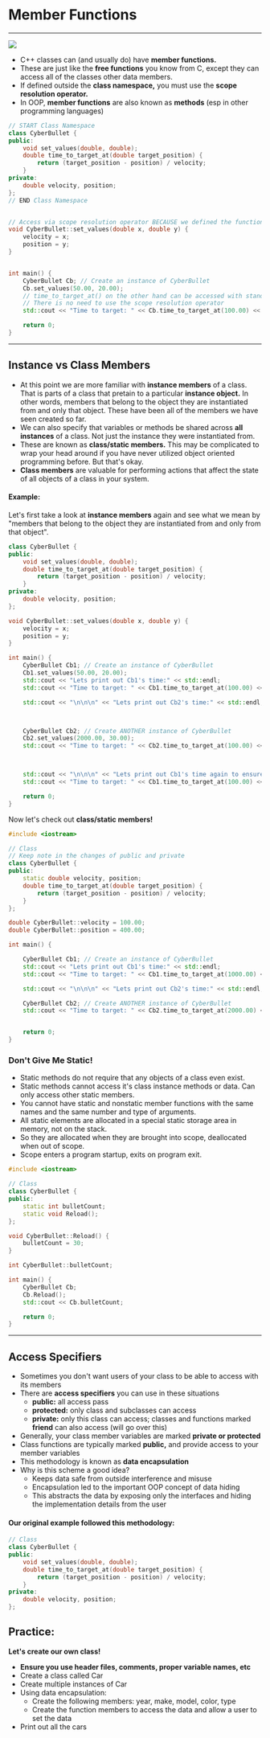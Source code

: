 # Member Functions

---

![](/assets/r_77251_3xSNn.jpg)

* C++ classes can \(and usually do\) have **member functions.**
* These are just like the **free functions** you know from C, except they can access all of the classes other data members.
* If defined outside the **class namespace,** you must use the **scope resolution operator.**
* In OOP, **member functions** are also known as **methods** \(esp in other programming languages\)

```cpp
// START Class Namespace
class CyberBullet {
public:
    void set_values(double, double);
    double time_to_target_at(double target_position) {
        return (target_position - position) / velocity;
    }
private:
    double velocity, position;
};
// END Class Namespace


// Access via scope resolution operator BECAUSE we defined the function outside the class's namespace
void CyberBullet::set_values(double x, double y) {
    velocity = x;
    position = y;
}


int main() {
    CyberBullet Cb; // Create an instance of CyberBullet
    Cb.set_values(50.00, 20.00);
    // time_to_target_at() on the other hand can be accessed with standard operators after creating an instance
    // There is no need to use the scope resolution operator
    std::cout << "Time to target: " << Cb.time_to_target_at(100.00) << " minutes" << std::endl;

    return 0;
}
```

---

## Instance vs Class Members

* At this point we are more familiar with **instance members** of a class. That is parts of a class that pretain to a particular **instance object.** In other words, members that belong to the object they are instantiated from and only that object. These have been all of the members we have seen created so far.  
* We can also specify that variables or methods be shared across **all instances** of a class. Not just the instance they were instantiated from.
* These are known as **class/static members.** This may be complicated to wrap your head around if you have never utilized object oriented programming before. But that's okay. 
* **Class members** are valuable for performing actions that affect the state of all objects of a class in your system.

#### Example:

Let's first take a look at **instance members** again and see what we mean by "members that belong to the object they are instantiated from and only from that object".

```cpp
class CyberBullet {
public:
    void set_values(double, double);
    double time_to_target_at(double target_position) {
        return (target_position - position) / velocity;
    }
private:
    double velocity, position;
};

void CyberBullet::set_values(double x, double y) {
    velocity = x;
    position = y;
}

int main() {
    CyberBullet Cb1; // Create an instance of CyberBullet
    Cb1.set_values(50.00, 20.00);
    std::cout << "Lets print out Cb1's time:" << std::endl;
    std::cout << "Time to target: " << Cb1.time_to_target_at(100.00) << " minutes" << std::endl;

    std::cout << "\n\n\n" << "Lets print out Cb2's time:" << std::endl;



    CyberBullet Cb2; // Create ANOTHER instance of CyberBullet
    Cb2.set_values(2000.00, 30.00);
    std::cout << "Time to target: " << Cb2.time_to_target_at(100.00) << " minutes" << std::endl;



    std::cout << "\n\n\n" << "Lets print out Cb1's time again to ensure we didn't change velocity or pos" << std::endl;
    std::cout << "Time to target: " << Cb1.time_to_target_at(100.00) << " minutes" << std::endl;

    return 0;
}
```

Now let's check out **class/static members!**

```cpp
#include <iostream>

// Class
// Keep note in the changes of public and private
class CyberBullet {
public:
    static double velocity, position;
    double time_to_target_at(double target_position) {
        return (target_position - position) / velocity;
    }
};

double CyberBullet::velocity = 100.00;
double CyberBullet::position = 400.00;

int main() {

    CyberBullet Cb1; // Create an instance of CyberBullet
    std::cout << "Lets print out Cb1's time:" << std::endl;
    std::cout << "Time to target: " << Cb1.time_to_target_at(1000.00) << " minutes" << std::endl;

    std::cout << "\n\n\n" << "Lets print out Cb2's time:" << std::endl;

    CyberBullet Cb2; // Create ANOTHER instance of CyberBullet
    std::cout << "Time to target: " << Cb2.time_to_target_at(2000.00) << " minutes" << std::endl;


    return 0;
}
```

### Don't Give Me Static!

* Static methods do not require that any objects of a class even exist. 
* Static methods cannot access it's class instance methods or data. Can only access other static members.
* You cannot have static and nonstatic member functions with the same names and the same number and type of arguments.
* All static elements are allocated in a special static storage area in memory, not on the stack.
* So they are allocated when they are brought into scope, deallocated when out of scope.
* Scope enters a program startup, exits on program exit.

```cpp
#include <iostream>

// Class
class CyberBullet {
public:
    static int bulletCount;
    static void Reload();
};

void CyberBullet::Reload() {
    bulletCount = 30;
}

int CyberBullet::bulletCount;

int main() {
    CyberBullet Cb;
    Cb.Reload();
    std::cout << Cb.bulletCount;

    return 0;
}
```

---

## Access Specifiers

* Sometimes you don't want users of your class to be able to access with its members
* There are **access specifiers** you can use in these situations
  * **public:** all access pass
  * **protected:** only class and subclasses can access
  * **private:** only this class can access; classes and functions marked **friend** can also access \(will go over this\)
* Generally, your class member variables are marked **private or protected**
* Class functions are typically marked **public,** and provide access to your member variables
* This methodology is known as **data encapsulation**
* Why is this scheme a good idea?
  * Keeps data safe from outside interference and misuse
  * Encapsulation led to the important OOP concept of data hiding
  * This abstracts the data by exposing only the interfaces and hiding the implementation details from the user

#### Our original example followed this methodology:

```cpp
// Class
class CyberBullet {
public:
    void set_values(double, double);
    double time_to_target_at(double target_position) {
        return (target_position - position) / velocity;
    }
private:
    double velocity, position;
};
```


## Practice:
**Let's create our own class!**

* **Ensure you use header files, comments, proper variable names, etc**
* Create a class called Car
* Create multiple instances of Car
* Using data encapsulation:
    * Create the following members: year, make, model, color, type
    * Create the function members to access the data and allow a user to set the data
* Print out all the cars
